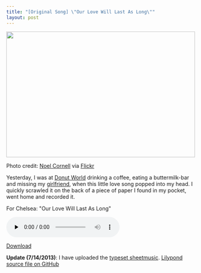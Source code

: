 ```yaml
---
title: "[Original Song] \"Our Love Will Last As Long\""
layout: post
---
```


<div id="attachment_1169" style="width: 510px" class="wp-caption alignnone"><a href="http://jordaneldredge.com/uploads/2009/07/3358509685_bcaf1f0c57_b.jpg"><img class="size-large wp-image-1169" title="3358509685_bcaf1f0c57_b" alt="" src="http://jordaneldredge.com/uploads/2009/07/3358509685_bcaf1f0c57_b-500x333.jpg" width="500" height="333" /></a><p class="wp-caption-text">Photo credit: <a href="http://www.flickr.com/photos/noelcornell/3358509685">Noel Cornell</a> via <a href="http://www.flickr.com/">Flickr</a></p></div>

Yesterday, I was at <a href="http://maps.google.com/maps?oe=utf-8&amp;rls=org.mozilla:en-US:official&amp;client=firefox-a&amp;um=1&amp;ie=UTF-8&amp;q=donut+world+sf&amp;fb=1&amp;split=1&amp;gl=us&amp;view=text&amp;latlng=13147797873413706925">Donut World</a> drinking a coffee, eating a buttermilk-bar and missing my <a href="http://www.chelseahollow.com">girlfriend</a>, when this little love song popped into my head. I quickly scrawled it on the back of a piece of paper I found in my pocket, went home and recorded it.

For Chelsea: "Our Love Will Last As Long"

<audio id="wp_mep_25" src="http://jordaneldredge.com/uploads/2009/07/Our-Love-Will-Last-As-Long.mp3" type="audio/mp3"    controls="controls" preload="none"  > </audio>

<a href="http://jordaneldredge.com/uploads/2009/07/Our-Love-Will-Last-As-Long.mp3">Download</a>

<strong>Update (7/14/2013)</strong>: I have uploaded the <a href="http://jordaneldredge.com/uploads/2009/07/eldredge-our_love_will_last_as_long.pdf">typeset sheetmusic</a>.
<a href="https://github.com/captbaritone/eldredge-our_love_will_last_as_long">Lilypond source file on GitHub</a>
